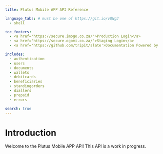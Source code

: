 ```yaml
---
title: Plutus Mobile APP API Reference

language_tabs: # must be one of https://git.io/vQNgJ
  - shell

toc_footers:
  - <a href='https://secure.imogo.co.za/'>Production Login</a>
  - <a href='https://secure.ogomi.co.za/'>Staging Login</a>
  - <a href='https://github.com/tripit/slate'>Documentation Powered by Slate</a>

includes:
  - authentication
  - users
  - documents
  - wallets
  - debitcards
  - beneficiaries
  - standingorders
  - diallers
  - prepaid
  - errors

search: true
---
```


# Introduction

Welcome to the Plutus Mobile APP API!  This API is a work in progress.

